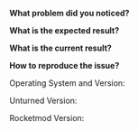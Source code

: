 <!-- 
     If this is your first issue, please take the time to read this introduction.
     
     We use GitHub to track repeatable bugs, and feature requests. 
     Please consult [this guide](https://github.com/RocketMod/Rocket/wiki/Fixing-Issues) to figure a solution for most common problems.
     If you can reproduce the bug in Unturned without RocketMod being installed you may report it directly to the [Unturned developers] (https://github.com/SmartlyDressedGames/Unturned/issues).
-->

**What problem did you noticed?**

**What is the expected result?**

**What is the current result?**

**How to reproduce the issue?**


Operating System and Version:
<!-- Please specify the versions you use, you can see them with /rocket -->
Unturned Version:

Rocketmod Version:

<!-- 
     Please be as accurate as possible, and include as much information as possible.
     Share related configuration or your Rocket.log (you can find it in /Rocket/Logs/, the one without any numbers)
     by [creating gists](https://gist.github.com/). Remember to keep this issue informative and the data relevant.
-->

